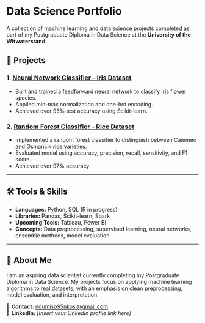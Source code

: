 # Data Science Portfolio

A collection of machine learning and data science projects completed as part of my Postgraduate Diploma in Data Science at the **University of the Witwatersrand**.

## 📂 Projects

### 1. [Neural Network Classifier – Iris Dataset](./Neural-Network-Iris)
- Built and trained a feedforward neural network to classify iris flower species.
- Applied min-max normalization and one-hot encoding.
- Achieved over 95% test accuracy using Scikit-learn.

### 2. [Random Forest Classifier – Rice Dataset](./Random-Forest-Rice)
- Implemented a random forest classifier to distinguish between Cammeo and Osmancik rice varieties.
- Evaluated model using accuracy, precision, recall, sensitivity, and F1 score.
- Achieved over 97% accuracy.

---

## 🛠 Tools & Skills
- **Languages:** Python, SQL (R in progress)
- **Libraries:** Pandas, Scikit-learn, Spark
- **Upcoming Tools:** Tableau, Power BI
- **Concepts:** Data preprocessing, supervised learning, neural networks, ensemble methods, model evaluation

---

## 🎯 About Me
I am an aspiring data scientist currently completing my Postgraduate Diploma in Data Science. My projects focus on applying machine learning algorithms to real datasets, with an emphasis on clean preprocessing, model evaluation, and interpretation.

📧 **Contact:** ndumiso95nkosi@gmail.com  
🔗 **LinkedIn:** *[Insert your LinkedIn profile link here]*
